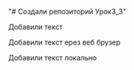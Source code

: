 "# Создали репозиторий Урок3_3" 

Добавили текст

Добавили текст ерез веб брузер

Добавили текст локально